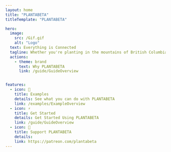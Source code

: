 ```yaml
---
layout: home 
title: "PLANTABETA"
titleTemplate: "PLANTABETA"

hero: 
  image:
    src: /Gif.gif
    alt: "Logo"
  text: Everything is Connected
  tagline: Whether you're planting in the mountains of British Columbia, the wetlands of the Canadian Shield, or anywhere in between. Take advantage of this resource to develop your ability to <strong>plant faster</strong> and with <strong>greater quality</strong>.
  actions:
    - theme: brand
      text: Why PLANTABETA
      link: /guide/GuideOverview


features:
  - icon: 🌈
    title: Examples
    details: See what you can do with PLANTABETA
    link: /examples/ExampleOverview
  - icon: ⚡
    title: Get Started
    details: Get Started Using PLANTABETA
    link: /guide/GuideOverview
  - icon: 🤔
    title: Support PLANTABETA
    details: 
    link: https://patreon.com/plantabeta
---
```

